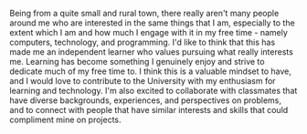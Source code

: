 Being from a quite small and rural town, there really aren't many people around me who are interested in the same things that I am, especially to the extent which I am and how much I engage with it in my free time - namely computers, technology, and programming. I'd like to think that this has made me an independent learner who values pursuing what really interests me. Learning has become something I genuinely enjoy and strive to dedicate much of my free time to. I think this is a valuable mindset to have, and I would love to contribute to the University with my enthusiasm for learning and technology. I'm also excited to collaborate with classmates that have diverse backgrounds, experiences, and perspectives on problems, and to connect with people that have similar interests and skills that could compliment mine on projects.